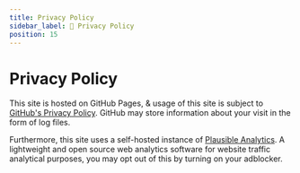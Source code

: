 ```yaml
---
title: Privacy Policy
sidebar_label: 🔏 Privacy Policy
position: 15
---
```


# Privacy Policy

This site is hosted on GitHub Pages, & usage of this site is subject to [GitHub's Privacy Policy](https://docs.github.com/en/site-policy/privacy-policies/github-privacy-statement). GitHub may store information about your visit in the form of log files.

Furthermore, this site uses a self-hosted instance of [Plausible Analytics](https://plausible.io). A lightweight and open source web analytics software for website traffic analytical purposes, you may opt out of this by turning on your adblocker.